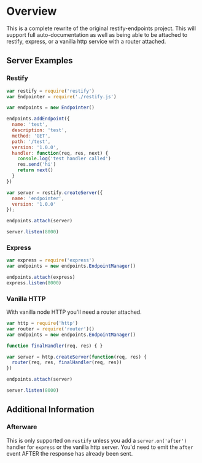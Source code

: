 # Overview

This is a complete rewrite of the original restify-endpoints project. This will support full auto-documentation as well as being able to be attached to restify, express, or a vanilla http service with a router attached.

## Server Examples

### Restify

```javascript
var restify = require('restify')
var Endpointer = require('./restify.js')

var endpoints = new Endpointer()

endpoints.addEndpoint({
  name: 'test',
  description: 'test',
  method: 'GET',
  path: '/test',
  version: '1.0.0',
  handler: function(req, res, next) {
    console.log('test handler called')
    res.send('hi')
    return next()
  }
})

var server = restify.createServer({
  name: 'endpointer',
  version: '1.0.0'
});

endpoints.attach(server)

server.listen(8000)
```

### Express

```javascript
var express = require('express')
var endpoints = new endpoints.EndpointManager()

endpoints.attach(express)
express.listen(8000)
```

### Vanilla HTTP

With vanilla node HTTP you'll need a router attached.

```javascript
var http = require('http')
var router = require('router')()
var endpoints = new endpoints.EndpointManager()

function finalHandler(req, res) { }

var server = http.createServer(function(req, res) {
  router(req, res, finalHandler(req, res))
})

endpoints.attach(server)

server.listen(8000)
```


## Additional Information

### Afterware

This is only supported on `restify` unless you add a `server.on('after')` handler for `express` or the vanilla http server. You'd need to emit the `after` event AFTER the response has already been sent.

